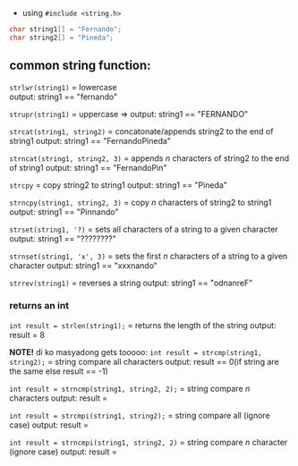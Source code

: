 - using `#include <string.h>`

```c
char string1[] = "Fernando";
char string2[] = "Pineda";
```

## common string function:
`strlwr(string1)` = lowercase  
	output: string1 == "fernando"

`strupr(string1)` = uppercase => 
	output: string1 == "FERNANDO"

`strcat(string1, string2)` = concatonate/appends string2 to the end of string1
	output: string1 == "FernandoPineda"

`strncat(string1, string2, 3)` = appends *n* characters of string2 to the end of string1
	output: string1 == "FernandoPin"

`strcpy` = copy string2 to string1
	output: string1 == "Pineda"

`strncpy(string1, string2, 3)` = copy *n* characters of string2 to string1
	output: string1 == "Pinnando"

`strset(string1, '?)` = sets all characters of a string to a given character
	output: string1 == "????????"

`strnset(string1, 'x', 3)` = sets the first *n* characters of a string to a given character
	output: string1 == "xxxnando"

`strrev(string1)` = reverses a string
	output: string1 == "odnanreF"

### returns an int
`int result = strlen(string1);` = returns the length of the string
	output: result = 8

**NOTE!** di ko masyadong gets tooooo:
`int result = strcmp(string1, string2);` = string compare all characters
	output: result == 0(if string are the same else result == -1)

`int result = strncmp(string1, string2, 2);` = string compare *n* characters
	output: result = 

`int result = strcmpi(string1, string2);` = string compare all (ignore case)
	output: result = 

`int result = strncmpi(string1, string2, 2)` = string compare *n* character (ignore case)
	output: result = 

